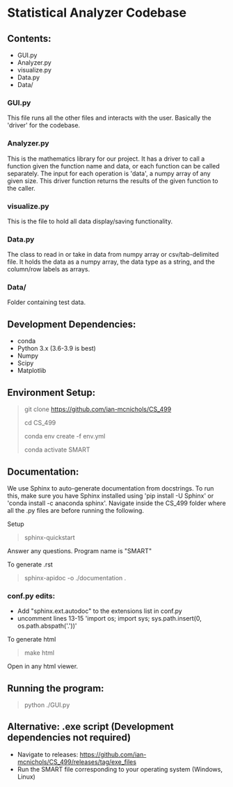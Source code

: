# Statistical Analyzer Codebase

## Contents:
* GUI.py
* Analyzer.py
* visualize.py
* Data.py
* Data/

### GUI.py
This file runs all the other files and interacts with the user. Basically the 'driver' for
the codebase.

### Analyzer.py
This is the mathematics library for our project. It has a driver to call a function given 
the function name and data, or each function can be called separately. The input for each 
operation is 'data', a numpy array of any given size. This driver function returns the results
of the given function to the caller.

### visualize.py
This is the file to hold all data display/saving functionality. 

### Data.py
The class to read in or take in data from numpy array or csv/tab-delimited file. It holds the
data as a numpy array, the data type as a string, and the column/row labels as arrays. 

### Data/
Folder containing test data.

## Development Dependencies:
* conda
* Python 3.x (3.6-3.9 is best)
* Numpy
* Scipy
* Matplotlib

## Environment Setup:

> git clone https://github.com/ian-mcnichols/CS_499
> 
> cd CS_499
> 
> conda env create -f env.yml
> 
> conda activate SMART
 
## Documentation:
We use Sphinx to auto-generate documentation from docstrings. To run this, make sure
you have Sphinx installed using 'pip install -U Sphinx' or 'conda install -c anaconda sphinx'.
Navigate inside the CS_499 folder where all the .py files are before running the following.

Setup
> sphinx-quickstart
> 
Answer any questions. Program name is "SMART"

To generate .rst 
>  sphinx-apidoc -o ./documentation .

### conf.py edits:
* Add "sphinx.ext.autodoc" to the extensions list in conf.py
* uncomment lines 13-15 'import os; import sys; sys.path.insert(0, os.path.abspath('.'))'

To generate html
> make html

Open in any html viewer.

## Running the program:

> python ./GUI.py

## Alternative: .exe script (Development dependencies not required)

* Navigate to releases: https://github.com/ian-mcnichols/CS_499/releases/tag/exe_files
* Run the SMART file corresponding to your operating system (Windows, Linux)
